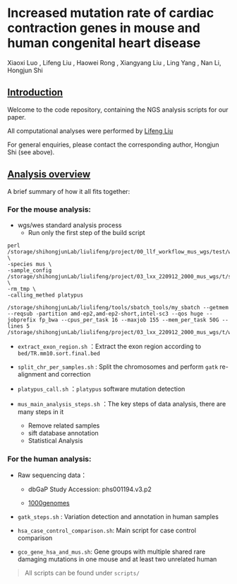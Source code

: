 # Increased mutation rate of cardiac contraction genes in mouse and human congenital heart disease

Xiaoxi Luo , Lifeng Liu , Haowei Rong , Xiangyang Liu , Ling Yang , Nan Li, Hongjun Shi

## [Introduction](https://github.com/ShiLabNGS/CHDWGS#introduction)

Welcome to the code repository, containing the NGS analysis scripts for our paper.

All computational analyses were performed by [Lifeng Liu](liulifeng@westlake.edu.cn)

For general enquiries, please contact the corresponding author, Hongjun Shi (see above).



## [Analysis overview](https://github.com/ShiLabNGS/CHDWGS#analysis-overview)

A brief summary of how it all fits together:

### **For the mouse analysis**:

* wgs/wes standard analysis process
  * Run only the first step of the build script 

```shell
perl /storage/shihongjunLab/liulifeng/project/00_llf_workflow_mus_wgs/test/wes_wgs_pip.pl \
-species mus \
-sample_config /storage/shihongjunLab/liulifeng/project/03_lxx_220912_2000_mus_wgs/t/samples.info \
-rm_tmp \
-calling_methed platypus
```

```shell
/storage/shihongjunLab/liulifeng/tools/sbatch_tools/my_sbatch --getmem --reqsub -partition amd-ep2,amd-ep2-short,intel-sc3 --qos huge --jobprefix fp_bwa --cpus_per_task 16 --maxjob 155 --mem_per_task 50G --lines 5 /storage/shihongjunLab/liulifeng/project/03_lxx_220912_2000_mus_wgs/t/work/shell/01_reads_processing.sh
```

* `extract_exon_region.sh` ：Extract the exon region according to `bed/TR.mm10.sort.final.bed`

* `split_chr_per_samples.sh` : Split the chromosomes and perform `gatk` re-alignment and correction

* `platypus_call.sh` ：`platypus` software mutation detection

* `mus_main_analysis_steps.sh` ：The key steps of data analysis, there are many steps in it
  * Remove related samples
  * sift database annotation
  * Statistical Analysis

### For the human analysis:

* Raw sequencing data：

  * dbGaP Study Accession: phs001194.v3.p2

  * [1000genomes](https://ftp.1000genomes.ebi.ac.uk/vol1/ftp/data_collections/1000_genomes_project/1000genomes.exome.GRCh38DH.alignment.index)

* `gatk_steps.sh` : Variation detection and annotation in human samples
* `hsa_case_control_comparison.sh`: Main script for case control comparison

* `gco_gene_hsa_and_mus.sh`: Gene groups with multiple shared rare damaging mutations in one mouse and at least two unrelated human



> All scripts can be found under `scripts/`










































